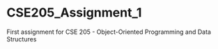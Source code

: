 # CSE205_Assignment_1
First assignment for CSE 205 - Object-Oriented Programming and Data Structures
